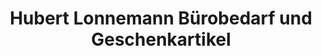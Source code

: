 ---
title: "Hubert Lonnemann Bürobedarf und Geschenkartikel"
url: /selm/hubert-lonnemann-buerobedarf-und-geschenkartikel/
shop: Andenken
---